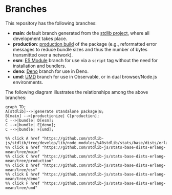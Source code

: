 <!--

@license Apache-2.0

Copyright (c) 2022 The Stdlib Authors.

Licensed under the Apache License, Version 2.0 (the "License");
you may not use this file except in compliance with the License.
You may obtain a copy of the License at

    http://www.apache.org/licenses/LICENSE-2.0

Unless required by applicable law or agreed to in writing, software
distributed under the License is distributed on an "AS IS" BASIS,
WITHOUT WARRANTIES OR CONDITIONS OF ANY KIND, either express or implied.
See the License for the specific language governing permissions and
limitations under the License.

-->

# Branches

This repository has the following branches:

-   **main**: default branch generated from the [stdlib project][stdlib-url], where all development takes place.
-   **production**: [production build][production-url] of the package (e.g., reformatted error messages to reduce bundle sizes and thus the number of bytes transmitted over a network).
-   **esm**: [ES Module][esm-url] branch for use via a `script` tag without the need for installation and bundlers.
-   **deno**: [Deno][deno-url] branch for use in Deno.
-   **umd**: [UMD][umd-url] branch for use in Observable, or in dual browser/Node.js environments.

The following diagram illustrates the relationships among the above branches:

```mermaid
graph TD;
A[stdlib]-->|generate standalone package|B;
B[main] -->|productionize| C[production];
C -->|bundle| D[esm];
C -->|bundle| E[deno];
C -->|bundle| F[umd];

%% click A href "https://github.com/stdlib-js/stdlib/tree/develop/lib/node_modules/%40stdlib/stats/base/dists/erlang/mean"
%% click B href "https://github.com/stdlib-js/stats-base-dists-erlang-mean/tree/main"
%% click C href "https://github.com/stdlib-js/stats-base-dists-erlang-mean/tree/production"
%% click D href "https://github.com/stdlib-js/stats-base-dists-erlang-mean/tree/esm"
%% click E href "https://github.com/stdlib-js/stats-base-dists-erlang-mean/tree/deno"
%% click F href "https://github.com/stdlib-js/stats-base-dists-erlang-mean/tree/umd"
```

[stdlib-url]: https://github.com/stdlib-js/stdlib/tree/develop/lib/node_modules/%40stdlib/stats/base/dists/erlang/mean
[production-url]: https://github.com/stdlib-js/stats-base-dists-erlang-mean/tree/production
[deno-url]: https://github.com/stdlib-js/stats-base-dists-erlang-mean/tree/deno
[umd-url]: https://github.com/stdlib-js/stats-base-dists-erlang-mean/tree/umd
[esm-url]: https://github.com/stdlib-js/stats-base-dists-erlang-mean/tree/esm